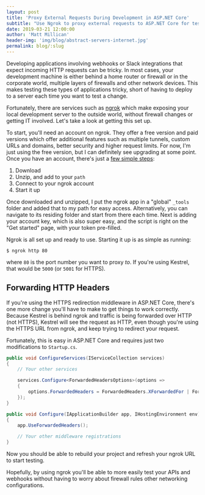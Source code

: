 ```yaml
---
layout: post
title: 'Proxy External Requests During Development in ASP.NET Core'
subtitle: "Use Ngrok to proxy external requests to ASP.NET Core for testing"
date: 2019-03-21 12:00:00
author: 'Matt Millican'
header-img: 'img/blog/abstract-servers-internet.jpg'
permalink: blog/:slug
---
```


Developing applications involving webhooks or Slack integrations that expect incoming HTTP requests can be tricky. In most cases, your development machine is either behind a home router or firewall or in the corporate world, multiple layers of firewalls and other network devices. This makes testing these types of applications tricky, short of having to deploy to a server each time you want to test a change.

Fortunately, there are services such as [ngrok](https://ngrok.com/) which make exposing your local development server to the outside world, without firewall changes or getting IT involved. Let's take a look at getting this set up.

To start, you'll need an account on ngrok. They offer a free version and paid versions which offer additional features such as multiple tunnels, custom URLs and domains, better security and higher request limits. For now, I'm just using the free version, but I can definitely see upgrading at some point. Once you have an account, there's just a [few simple steps](https://dashboard.ngrok.com/get-started):

1. Download
1. Unzip, and add to your `path`
1. Connect to your ngrok account
1. Start it up

Once downloaded and unzipped, I put the ngrok app in a "global" `_tools` folder and added that to my path for easy access. Alternatively, you can navigate to its residing folder and start from there each time. Next is adding your account key, which is also super easy, and the script is right on the "Get started" page, with your token pre-filled.

Ngrok is all set up and ready to use. Starting it up is as simple as running:

```
$ ngrok http 80
```

where `80` is the port number you want to proxy _to_. If you're using Kestrel, that would be `5000` (or `5001` for HTTPS).

## Forwarding HTTP Headers

If you're using the HTTPS redirection middleware in ASP.NET Core, there's one more change you'll have to make to get things to work correctly. Because Kestrel is behind ngrok and traffic is being forwarded over HTTP (not HTTPS), Kestrel will see the request as HTTP, even though you're using the HTTPS URL from ngrok, and keep trying to redirect your request. 

Fortunately, this is easy in ASP.NET Core and requires just two modifications to `Startup.cs`.

```c#
public void ConfigureServices(IServiceCollection services)
{
    // Your other services

    services.Configure<ForwardedHeadersOptions>(options =>
    {
        options.ForwardedHeaders = ForwardedHeaders.XForwardedFor | ForwardedHeaders.XForwardedProto;
    });
}

public void Configure(IApplicationBuilder app, IHostingEnvironment env)
{
    app.UseForwardedHeaders();

    // Your other middleware registrations
}
```

Now you should be able to rebuild your project and refresh your ngrok URL to start testing.

Hopefully, by using ngrok you'll be able to more easily test your APIs and webhooks without having to worry about firewall rules other networking configurations.